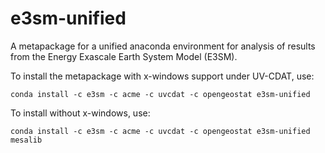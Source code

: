 # e3sm-unified

A metapackage for a unified anaconda environment for analysis of results from
the Energy Exascale Earth System Model (E3SM).

To install the metapackage with x-windows support under UV-CDAT, use:
```
conda install -c e3sm -c acme -c uvcdat -c opengeostat e3sm-unified
```
To install without x-windows, use:
```
conda install -c e3sm -c acme -c uvcdat -c opengeostat e3sm-unified mesalib
```
